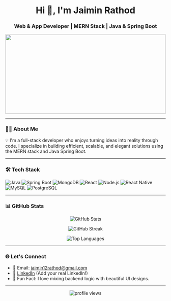 <h1 align="center">Hi 👋, I'm Jaimin Rathod</h1>
<h3 align="center">Web & App Developer | MERN Stack | Java & Spring Boot</h3>

<img src="https://media.giphy.com/media/qgQUggAC3Pfv687qPC/giphy.gif" width="100%" height="250"/>

---

### 🧑‍💻 About Me

💡 I'm a full-stack developer who enjoys turning ideas into reality through code. I specialize in building efficient, scalable, and elegant solutions using the MERN stack and Java Spring Boot.

---

### 🛠️ Tech Stack

![Java](https://img.shields.io/badge/Java-ED8B00?style=for-the-badge&logo=java&logoColor=white)
![Spring Boot](https://img.shields.io/badge/Spring%20Boot-6DB33F?style=for-the-badge&logo=spring-boot&logoColor=white)
![MongoDB](https://img.shields.io/badge/MongoDB-4EA94B?style=for-the-badge&logo=mongodb&logoColor=white)
![React](https://img.shields.io/badge/React-20232A?style=for-the-badge&logo=react&logoColor=61DAFB)
![Node.js](https://img.shields.io/badge/Node.js-339933?style=for-the-badge&logo=nodedotjs&logoColor=white)
![React Native](https://img.shields.io/badge/React_Native-20232A?style=for-the-badge&logo=react&logoColor=61DAFB)
![MySQL](https://img.shields.io/badge/MySQL-005C84?style=for-the-badge&logo=mysql&logoColor=white)
![PostgreSQL](https://img.shields.io/badge/PostgreSQL-316192?style=for-the-badge&logo=postgresql&logoColor=white)

---

### 📊 GitHub Stats

<p align="center">
  <img src="https://github-readme-stats.vercel.app/api?username=JAIMIN-6532&show_icons=true&theme=tokyonight" alt="GitHub Stats" />
</p>

<p align="center">
  <img src="https://github-readme-streak-stats.herokuapp.com?user=JAIMIN-6532&theme=tokyonight&date_format=M%20j%5B%2C%20Y%5D" alt="GitHub Streak" />
</p>

<p align="center">
  <img src="https://github-readme-stats.vercel.app/api/top-langs/?username=JAIMIN-6532&layout=compact&theme=tokyonight" alt="Top Languages" />
</p>

---

### 🌐 Let's Connect

- 📧 Email: [jaimin12rathod@gmail.com](mailto:jaimin12rathod@gmail.com)
- 💼 [LinkedIn](https://www.linkedin.com/in/jaimin-rathod-156a0a258/) (Add your real LinkedIn!)
- 🧪 Fun Fact: I love mixing backend logic with beautiful UI designs.

---

<p align="center">
  <img src="https://komarev.com/ghpvc/?username=jaiminrathod&label=Profile%20views&color=0e75b6&style=flat" alt="profile views" />
</p>
